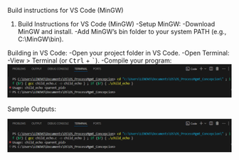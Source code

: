 Build instructions for VS Code (MinGW)

1. Build Instructions for VS Code (MinGW)
-Setup MinGW:
-Download MinGW and install.
-Add MinGW’s bin folder to your system PATH (e.g., C:\MinGW\bin).



Building in VS Code:
-Open your project folder in VS Code.
-Open Terminal:
-View > Terminal (or <kbd>Ctrl</kbd> + <kbd>`</kbd>).
-Compile your program:
![Screenshot](screenshots/TASK_A.png)

Sample Outputs: 

![Screenshot](screenshots/TASK_A.png)




  
